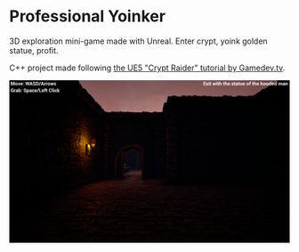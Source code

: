 # Professional Yoinker

3D exploration mini-game made with Unreal. Enter crypt, yoink golden statue, profit.  

C++ project made following [the UE5 "Crypt Raider" tutorial by Gamedev.tv](https://www.gamedev.tv/p/unreal-5-0-c-developer-learn-c-and-make-video-games).  

![](./ingame_screenshot.png)

